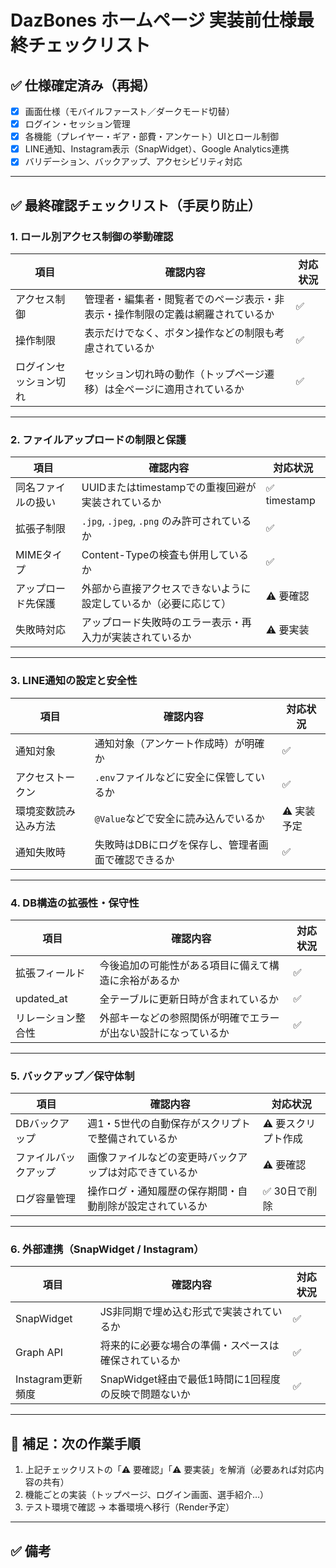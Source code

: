 # DazBones ホームページ 実装前仕様最終チェックリスト

## ✅ 仕様確定済み（再掲）

- [x] 画面仕様（モバイルファースト／ダークモード切替）
- [x] ログイン・セッション管理
- [x] 各機能（プレイヤー・ギア・部費・アンケート）UIとロール制御
- [x] LINE通知、Instagram表示（SnapWidget）、Google Analytics連携
- [x] バリデーション、バックアップ、アクセシビリティ対応

---

## ✅ 最終確認チェックリスト（手戻り防止）

### 1. ロール別アクセス制御の挙動確認

| 項目 | 確認内容 | 対応状況 |
|------|----------|----------|
| アクセス制御 | 管理者・編集者・閲覧者でのページ表示・非表示・操作制限の定義は網羅されているか | ✅ |
| 操作制限 | 表示だけでなく、ボタン操作などの制限も考慮されているか | ✅ |
| ログインセッション切れ | セッション切れ時の動作（トップページ遷移）は全ページに適用されているか | ✅ |

---

### 2. ファイルアップロードの制限と保護

| 項目 | 確認内容 | 対応状況 |
|------|----------|----------|
| 同名ファイルの扱い | UUIDまたはtimestampでの重複回避が実装されているか | ✅ timestamp |
| 拡張子制限 | `.jpg`, `.jpeg`, `.png` のみ許可されているか | ✅ |
| MIMEタイプ | Content-Typeの検査も併用しているか | ✅ |
| アップロード先保護 | 外部から直接アクセスできないように設定しているか（必要に応じて） | ⚠ 要確認 |
| 失敗時対応 | アップロード失敗時のエラー表示・再入力が実装されているか | ⚠ 要実装 |

---

### 3. LINE通知の設定と安全性

| 項目 | 確認内容 | 対応状況 |
|------|----------|----------|
| 通知対象 | 通知対象（アンケート作成時）が明確か | ✅ |
| アクセストークン | `.env`ファイルなどに安全に保管しているか | ✅ |
| 環境変数読み込み方法 | `@Value`などで安全に読み込んでいるか | ⚠ 実装予定 |
| 通知失敗時 | 失敗時はDBにログを保存し、管理者画面で確認できるか | ✅ |

---

### 4. DB構造の拡張性・保守性

| 項目 | 確認内容 | 対応状況 |
|------|----------|----------|
| 拡張フィールド | 今後追加の可能性がある項目に備えて構造に余裕があるか | ✅ |
| updated_at | 全テーブルに更新日時が含まれているか | ✅ |
| リレーション整合性 | 外部キーなどの参照関係が明確でエラーが出ない設計になっているか | ✅ |

---

### 5. バックアップ／保守体制

| 項目 | 確認内容 | 対応状況 |
|------|----------|----------|
| DBバックアップ | 週1・5世代の自動保存がスクリプトで整備されているか | ⚠ 要スクリプト作成 |
| ファイルバックアップ | 画像ファイルなどの変更時バックアップは対応できているか | ⚠ 要確認 |
| ログ容量管理 | 操作ログ・通知履歴の保存期間・自動削除が設定されているか | ✅ 30日で削除 |

---

### 6. 外部連携（SnapWidget / Instagram）

| 項目 | 確認内容 | 対応状況 |
|------|----------|----------|
| SnapWidget | JS非同期で埋め込む形式で実装されているか | ✅ |
| Graph API | 将来的に必要な場合の準備・スペースは確保されているか | ✅ |
| Instagram更新頻度 | SnapWidget経由で最低1時間に1回程度の反映で問題ないか | ✅ |

---

## 📝 補足：次の作業手順

1. 上記チェックリストの「⚠ 要確認」「⚠ 要実装」を解消（必要あれば対応内容の共有）
2. 機能ごとの実装（トップページ、ログイン画面、選手紹介…）
3. テスト環境で確認 → 本番環境へ移行（Render予定）

---

## ✅ 備考


